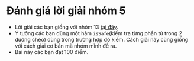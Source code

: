 # Đánh giá lời giải nhóm 5
- Lời giải các bạn giống với nhóm 13 [tại đây](../Nhom13).
- Ý tưởng các bạn dùng một hàm `isSafe`(kiểm tra từng phần tử trong 2 đường chéo) dùng trong trường hợp dò kiếm. 
Cách giải này cũng giống với cách giải cơ bản mà nhóm mình đề ra.
- Bài này các bạn đạt 100 điểm.